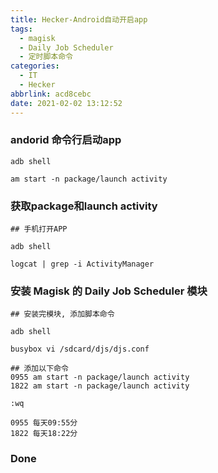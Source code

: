 ```yaml
---
title: Hecker-Android自动开启app
tags:
  - magisk
  - Daily Job Scheduler
  - 定时脚本命令
categories:
  - IT
  - Hecker
abbrlink: acd8cebc
date: 2021-02-02 13:12:52
---
```


### andorid 命令行启动app
```
adb shell

am start -n package/launch activity

```

### 获取package和launch activity
```
## 手机打开APP

adb shell

logcat | grep -i ActivityManager

```

### 安装 Magisk 的 Daily Job Scheduler 模块
```
## 安装完模块, 添加脚本命令

adb shell

busybox vi /sdcard/djs/djs.conf

## 添加以下命令
0955 am start -n package/launch activity
1822 am start -n package/launch activity

:wq

0955 每天09:55分
1822 每天18:22分
```

### Done
